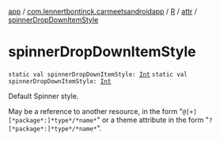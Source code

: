 [app](../../../index.md) / [com.lennertbontinck.carmeetsandroidapp](../../index.md) / [R](../index.md) / [attr](index.md) / [spinnerDropDownItemStyle](./spinner-drop-down-item-style.md)

# spinnerDropDownItemStyle

`static val spinnerDropDownItemStyle: `[`Int`](https://kotlinlang.org/api/latest/jvm/stdlib/kotlin/-int/index.html)
`static val spinnerDropDownItemStyle: `[`Int`](https://kotlinlang.org/api/latest/jvm/stdlib/kotlin/-int/index.html)

Default Spinner style.

May be a reference to another resource, in the form "`@[+][*package*:]*type*/*name*`" or a theme attribute in the form "`?[*package*:]*type*/*name*`".

